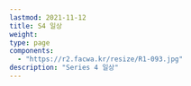 ```yaml
---
lastmod: 2021-11-12
title: S4 일상
weight: 
type: page
components: 
  - "https://r2.facwa.kr/resize/R1-093.jpg"
description: "Series 4 일상"
---
```

